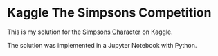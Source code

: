 # Kaggle The Simpsons Competition

This is my solution for the [Simpsons Character](https://www.kaggle.com/datasets/alexattia/the-simpsons-characters-dataset) on Kaggle.  

The solution was implemented in a Jupyter Notebook with Python.